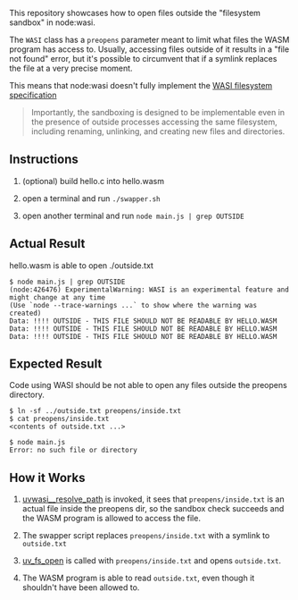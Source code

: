 This repository showcases how to open files outside the "filesystem sandbox" in node:wasi.

The `WASI` class has a `preopens` parameter meant to limit what files the WASM program has access to. Usually, accessing files outside of it results in a "file not found" error, but it's possible to circumvent that if a symlink replaces the file at a very precise moment.

This means that node:wasi doesn't fully implement the [WASI filesystem specification](https://github.com/WebAssembly/wasi-filesystem/blob/main/path-resolution.md)

> Importantly, the sandboxing is designed to be implementable even in the presence of outside processes accessing the same filesystem, including renaming, unlinking, and creating new files and directories.

## Instructions

1. (optional) build hello.c into hello.wasm

2. open a terminal and run `./swapper.sh`

3. open another terminal and run `node main.js | grep OUTSIDE`

## Actual Result

hello.wasm is able to open ./outside.txt

```
$ node main.js | grep OUTSIDE
(node:426476) ExperimentalWarning: WASI is an experimental feature and might change at any time
(Use `node --trace-warnings ...` to show where the warning was created)
Data: !!!! OUTSIDE - THIS FILE SHOULD NOT BE READABLE BY HELLO.WASM
Data: !!!! OUTSIDE - THIS FILE SHOULD NOT BE READABLE BY HELLO.WASM
Data: !!!! OUTSIDE - THIS FILE SHOULD NOT BE READABLE BY HELLO.WASM
```

## Expected Result

Code using WASI should be not able to open any files outside the preopens directory.

```
$ ln -sf ../outside.txt preopens/inside.txt
$ cat preopens/inside.txt
<contents of outside.txt ...>

$ node main.js
Error: no such file or directory
```

## How it Works

1. [uvwasi__resolve_path](https://github.com/nodejs/uvwasi/blob/main/src/uvwasi.c#L2082C9-L2082C29) is invoked, it sees that `preopens/inside.txt` is an actual file inside the preopens dir, so the sandbox check succeeds and the WASM program is allowed to access the file.

2. The swapper script replaces `preopens/inside.txt` with a symlink to `outside.txt`

3. [uv_fs_open](https://github.com/nodejs/uvwasi/blob/main/src/uvwasi.c#L2093C7-L2093C17) is called with `preopens/inside.txt` and opens `outside.txt`.

4. The WASM program is able to read `outside.txt`, even though it shouldn't have been allowed to.
